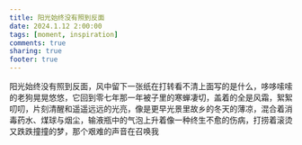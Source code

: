 ```yaml
---
title: 阳光始终没有照到反面
date: 2024.1.12 2:00:00
tags: [moment, inspiration]
comments: true
sharing: true
footer: true
---
```

阳光始终没有照到反面，风中留下一张纸在打转看不清上面写的是什么，哆哆嗦嗦的老狗晃晃悠悠，它回到零七年那一年被子里的寒蝉凄切，盖着的全是风霜，絮絮叨叨，片刻清醒和遥遥远远的光亮，像是更早光景里故乡的冬天的薄凉，混合着消毒药水、煤球与烟尘，输液瓶中的气泡上升着像一种终生不愈的伤病，打捞着滚烫又跌跌撞撞的梦，那个艰难的声音在召唤我

